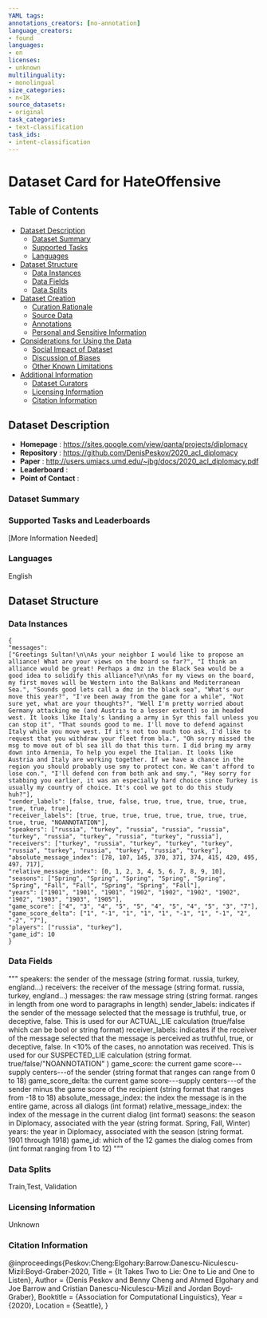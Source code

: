 ```yaml
---
YAML tags:
annotations_creators: [no-annotation]
language_creators:
- found
languages:
- en
licenses:
- unknown
multilinguality:
- monolingual
size_categories:
- n<1K
source_datasets:
- original
task_categories:
- text-classification
task_ids:
- intent-classification
---
```


# Dataset Card for HateOffensive

## Table of Contents
- [Dataset Description](#dataset-description)
  - [Dataset Summary](#dataset-summary)
  - [Supported Tasks](#supported-tasks-and-leaderboards)
  - [Languages](#languages)
- [Dataset Structure](#dataset-structure)
  - [Data Instances](#data-instances)
  - [Data Fields](#data-instances)
  - [Data Splits](#data-instances)
- [Dataset Creation](#dataset-creation)
  - [Curation Rationale](#curation-rationale)
  - [Source Data](#source-data)
  - [Annotations](#annotations)
  - [Personal and Sensitive Information](#personal-and-sensitive-information)
- [Considerations for Using the Data](#considerations-for-using-the-data)
  - [Social Impact of Dataset](#social-impact-of-dataset)
  - [Discussion of Biases](#discussion-of-biases)
  - [Other Known Limitations](#other-known-limitations)
- [Additional Information](#additional-information)
  - [Dataset Curators](#dataset-curators)
  - [Licensing Information](#licensing-information)
  - [Citation Information](#citation-information)

## Dataset Description
- **Homepage** : https://sites.google.com/view/qanta/projects/diplomacy
- **Repository** : https://github.com/DenisPeskov/2020_acl_diplomacy
- **Paper** : http://users.umiacs.umd.edu/~jbg/docs/2020_acl_diplomacy.pdf
- **Leaderboard** : 
- **Point of Contact** : 

### Dataset Summary
### Supported Tasks and Leaderboards
[More Information Needed]
### Languages
English

## Dataset Structure
### Data Instances
```
{
"messages": 
["Greetings Sultan!\n\nAs your neighbor I would like to propose an alliance! What are your views on the board so far?", "I think an alliance would be great! Perhaps a dmz in the Black Sea would be a good idea to solidify this alliance?\n\nAs for my views on the board, my first moves will be Western into the Balkans and Mediterranean Sea.", "Sounds good lets call a dmz in the black sea", "What's our move this year?", "I've been away from the game for a while", "Not sure yet, what are your thoughts?", "Well I'm pretty worried about Germany attacking me (and Austria to a lesser extent) so im headed west. It looks like Italy's landing a army in Syr this fall unless you can stop it", "That sounds good to me. I'll move to defend against Italy while you move west. If it's not too much too ask, I'd like to request that you withdraw your fleet from bla.", "Oh sorry missed the msg to move out of bl sea ill do that this turn. I did bring my army down into Armenia, To help you expel the Italian. It looks like Austria and Italy are working together. If we have a chance in the region you should probably use smy to protect con. We can't afford to lose con.", "I'll defend con from both ank and smy.", "Hey sorry for stabbing you earlier, it was an especially hard choice since Turkey is usually my country of choice. It's cool we got to do this study huh?"], 
"sender_labels": [false, true, false, true, true, true, true, true, true, true, true], 
"receiver_labels": [true, true, true, true, true, true, true, true, true, true, "NOANNOTATION"], 
"speakers": ["russia", "turkey", "russia", "russia", "russia", "turkey", "russia", "turkey", "russia", "turkey", "russia"], 
"receivers": ["turkey", "russia", "turkey", "turkey", "turkey", "russia", "turkey", "russia", "turkey", "russia", "turkey"], 
"absolute_message_index": [78, 107, 145, 370, 371, 374, 415, 420, 495, 497, 717], 
"relative_message_index": [0, 1, 2, 3, 4, 5, 6, 7, 8, 9, 10], 
"seasons": ["Spring", "Spring", "Spring", "Spring", "Spring", "Spring", "Fall", "Fall", "Spring", "Spring", "Fall"], 
"years": ["1901", "1901", "1901", "1902", "1902", "1902", "1902", "1902", "1903", "1903", "1905"], 
"game_score": ["4", "3", "4", "5", "5", "4", "5", "4", "5", "3", "7"],
"game_score_delta": ["1", "-1", "1", "1", "1", "-1", "1", "-1", "2", "-2", "7"], 
"players": ["russia", "turkey"], 
"game_id": 10
}
```

### Data Fields
"""
speakers: the sender of the message (string format. russia, turkey, england...)
receivers: the receiver of the message (string format. russia, turkey, england...)
messages: the raw message string (string format. ranges in length from one word to paragraphs in length)
sender_labels: indicates if the sender of the message selected that the message is truthful, true, or deceptive, false. This is used for our ACTUAL_LIE calculation (true/false which can be bool or string format)
receiver_labels: indicates if the receiver of the message selected that the message is perceived as truthful, true, or deceptive, false. In <10% of the cases, no annotation was received. This is used for our SUSPECTED_LIE calculation (string format. true/false/"NOANNOTATION" )
game_score: the current game score---supply centers---of the sender (string format that ranges can range from 0 to 18)
game_score_delta: the current game score---supply centers---of the sender minus the game score of the recipient (string format that ranges from -18 to 18)
absolute_message_index: the index the message is in the entire game, across all dialogs (int format)
relative_message_index: the index of the message in the current dialog (int format)
seasons: the season in Diplomacy, associated with the year (string format. Spring, Fall, Winter)
years: the year in Diplomacy, associated with the season (string format. 1901 through 1918)
game_id: which of the 12 games the dialog comes from (int format ranging from 1 to 12)
"""
### Data Splits
Train,Test, Validation


### Licensing Information
Unknown

### Citation Information
@inproceedings{Peskov:Cheng:Elgohary:Barrow:Danescu-Niculescu-Mizil:Boyd-Graber-2020,
Title = {It Takes Two to Lie: One to Lie and One to Listen},
Author = {Denis Peskov and Benny Cheng and Ahmed Elgohary and Joe Barrow    and Cristian Danescu-Niculescu-Mizil and Jordan Boyd-Graber},
Booktitle = {Association for Computational Linguistics},
Year = {2020},
Location = {Seattle},
}
